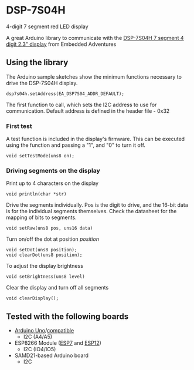 # DSP-7S04H

4-digit 7 segment red LED display 

A great Arduino library to communicate with the [DSP-7S04H 7 segment 4 digit 2.3" display](http://www.embeddedadventures.com/4_digit_7_segment_led_display_dsp-7s04h-red.html) from Embedded Adventures

## Using the library ##

The Arduino sample sketches show the minimum functions necessary to drive the DSP-7S04H display.

	dsp7s04h.setAddress(EA_DSP7S04_ADDR_DEFAULT);

The first function to call, which sets the I2C address to use for communication. Default address is defined in the header file - 0x32

### First test ###

A test function is included in the display's firmware. This can be executed using the function and passing a "1", and "0" to turn it off.

	void setTestMode(uns8 on);

### Driving segments on the display ###

Print up to 4 characters on the display

	void println(char *str)

Drive the segments individually. Pos is the digit to drive, and the 16-bit data is for the individual segments themselves. Check the datasheet for the mapping of bits to segments.

	void setRaw(uns8 pos, uns16 data)


Turn on/off the dot at position *position*

	void setDot(uns8 position);
	void clearDot(uns8 position);

To adjust the display brightness
	
	void setBrightness(uns8 level)

Clear the display and turn off all segments

	void clearDisplay();

## Tested with the following boards ##
- <a href="http://www.embeddedadventures.com/arduno_uno_PLT-AUNO.html">Arduino Uno</a>/<a href="http://www.embeddedadventures.com/arduno_uno_plt-auno3-cm.html">compatible</a>
	- I2C (A4/A5)
- ESP8266 Module (<a href="http://www.embeddedadventures.com/esp8266_wifi_module_wrl-esp7.html">ESP7</a> and <a href="http://www.embeddedadventures.com/esp8266_wifi_module_wrl-esp12e.html">ESP12</a>)
	- I2C (IO4/IO5)
- SAMD21-based Arduino board
	- I2C